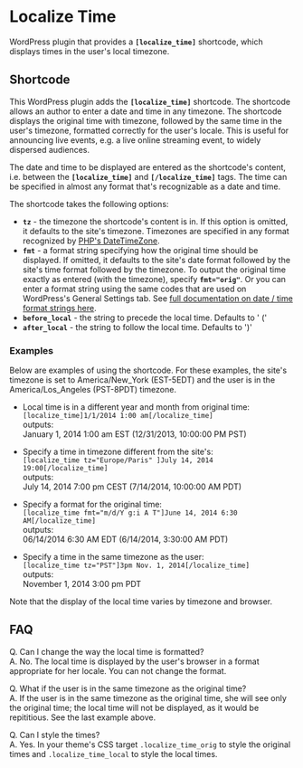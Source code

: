 Localize Time
=============

WordPress plugin that provides a **`[localize_time]`** shortcode, which displays times in
the user's local timezone.

## Shortcode

This WordPress plugin adds the **`[localize_time]`** shortcode. The shortcode allows an author
to enter a date and time in any timezone. The shortcode displays the original time with
timezone, followed by the same time in the user's timezone, formatted correctly for the
user's locale. This is useful for announcing live events, e.g. a live online streaming
event, to widely dispersed audiences.

The date and time to be displayed are entered as the shortcode's content, i.e. between the
**`[localize_time]`** and **`[/localize_time]`** tags. The time can be specified in almost
any format that's recognizable as a date and time.

The shortcode takes the following options:

+ **`tz`** - the timezone the shortcode's content is in. If this option is omitted, it defaults
  to the site's timezone. Timezones are specified in any format recognized by
  [PHP's DateTimeZone](http://www.php.net/manual/en/timezones.php).
+ **`fmt`** - a format string specifying how the original time should be displayed. If omitted,
  it defaults to the site's date format followed by the site's time format followed by the
  timezone. To output the original time exactly as entered (with the timezone), specify
  **`fmt="orig"`**. Or you can enter a format string using the same codes that are used on
  WordPress's General Settings tab. See
  [full documentation on date / time format strings here](http://codex.wordpress.org/Formatting_Date_and_Time).
+ **`before_local`** - the string to precede the local time. Defaults to ' ('
+ **`after_local`**  - the string to follow  the local time. Defaults to ')'


### Examples

Below are examples of using the shortcode. For these examples, the site's timezone is set to America/New_York (EST-5EDT) and the user is in the America/Los_Angeles (PST-8PDT) timezone.

* Local time is in a different year and month from original time:  
  `[localize_time]1/1/2014 1:00 am[/localize_time]`  
  outputs:  
  January 1, 2014 1:00 am EST (12/31/2013, 10:00:00 PM PST)

* Specify a time in timezone different from the site's:  
  `[localize_time tz="Europe/Paris" ]July 14, 2014 19:00[/localize_time]`  
  outputs:  
  July 14, 2014 7:00 pm CEST (7/14/2014, 10:00:00 AM PDT)

* Specify a format for the original time:  
  `[localize_time fmt="m/d/Y g:i A T"]June 14, 2014 6:30 AM[/localize_time]`  
  outputs:  
  06/14/2014 6:30 AM EDT (6/14/2014, 3:30:00 AM PDT)

* Specify a time in the same timezone as the user:  
  `[localize_time tz="PST"]3pm Nov. 1, 2014[/localize_time]`  
  outputs:  
  November 1, 2014 3:00 pm PDT


Note that the display of the local time varies by timezone and browser.


## FAQ

Q. Can I change the way the local time is formatted?  
A. No. The local time is displayed by the user's browser in a format appropriate for her locale.
You can not change the format.

Q. What if the user is in the same timezone as the original time?  
A. If the user is in the same timezone as the original time, she will see only the original time;
the local time will not be displayed, as it would be repititious. See the last example above.

Q. Can I style the times?  
A. Yes. In your theme's CSS target `.localize_time_orig` to style the original times and
`.localize_time_local` to style the local times.
